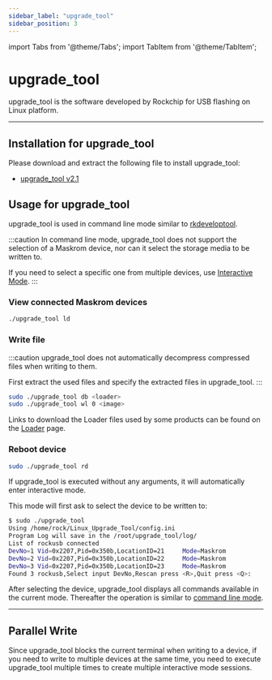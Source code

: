 ```yaml
---
sidebar_label: "upgrade_tool"
sidebar_position: 3
---
```


import Tabs from '@theme/Tabs';
import TabItem from '@theme/TabItem';

# upgrade_tool

upgrade_tool is the software developed by Rockchip for USB flashing on Linux platform.

---

## Installation for upgrade_tool

Please download and extract the following file to install upgrade_tool:

- [upgrade_tool v2.1](https://dl.radxa.com/tools/linux/Linux_Upgrade_Tool_V2.1.zip)

## Usage for upgrade_tool

<Tabs queryString="mode">
<TabItem value="CLI" label="Command Line Mode">

upgrade_tool is used in command line mode similar to [rkdeveloptool](rkdeveloptool#uses-rkdeveloptool).

:::caution
In command line mode, upgrade_tool does not support the selection of a Maskrom device, nor can it select the storage media to be written to.

If you need to select a specific one from multiple devices, use [Interactive Mode](upgrade_tool?mode=Interactive).
:::

### View connected Maskrom devices

```bash
./upgrade_tool ld
```

### Write file

:::caution
upgrade_tool does not automatically decompress compressed files when writing to them.

First extract the used files and specify the extracted files in upgrade_tool.
:::

```bash
sudo ./upgrade_tool db <loader>
sudo ./upgrade_tool wl 0 <image>
```

Links to download the Loader files used by some products can be found on the [Loader](Loader) page.

### Reboot device

```bash
sudo ./upgrade_tool rd
```

</TabItem>
<TabItem value="Interactive" label="Interactive Mode">

If upgrade_tool is executed without any arguments, it will automatically enter interactive mode.

This mode will first ask to select the device to be written to:

```bash
$ sudo ./upgrade_tool
Using /home/rock/Linux_Upgrade_Tool/config.ini
Program Log will save in the /root/upgrade_tool/log/
List of rockusb connected
DevNo=1 Vid=0x2207,Pid=0x350b,LocationID=21     Mode=Maskrom
DevNo=2 Vid=0x2207,Pid=0x350b,LocationID=22     Mode=Maskrom
DevNo=3 Vid=0x2207,Pid=0x350b,LocationID=23     Mode=Maskrom
Found 3 rockusb,Select input DevNo,Rescan press <R>,Quit press <Q>:
```

After selecting the device, upgrade_tool displays all commands available in the current mode. Thereafter the operation is similar to [command line mode](upgrade_tool?mode=CLI).

</TabItem>
</Tabs>

---

## Parallel Write

Since upgrade_tool blocks the current terminal when writing to a device, if you need to write to multiple devices at the same time, you need to execute upgrade_tool multiple times to create multiple interactive mode sessions.
